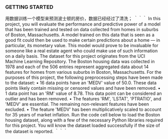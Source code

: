 ### GETTING STARTED
用数据训练一个模型来预测波士顿的房价，数据已经经过了清洗；
｀｀｀
In this project, you will evaluate the performance and predictive power of a model that has been trained and tested on data collected from homes in suburbs of Boston, Massachusetts. A model trained on this data that is seen as a good fit could then be used to make certain predictions about a home — in particular, its monetary value. This model would prove to be invaluable for someone like a real estate agent who could make use of such information on a daily basis.
The dataset for this project originates from the UCI Machine Learning Repository. The Boston housing data was collected in 1978 and each of the 506 entries represent aggregated data about 14 features for homes from various suburbs in Boston, Massachusetts. For the purposes of this project, the following preprocessing steps have been made to the dataset:
	•	16 data points have an 'MEDV' value of 50.0. These data points likely contain missing or censored values and have been removed.
	•	1 data point has an 'RM' value of 8.78. This data point can be considered an outlier and has been removed.
	•	The features 'RM', 'LSTAT', 'PTRATIO', and 'MEDV' are essential. The remaining non-relevant features have been excluded.
	•	The feature 'MEDV' has been multiplicatively scaled to account for 35 years of market inflation.
Run the code cell below to load the Boston housing dataset, along with a few of the necessary Python libraries required for this project. You will know the dataset loaded successfully if the size of the dataset is reported.
｀｀｀

